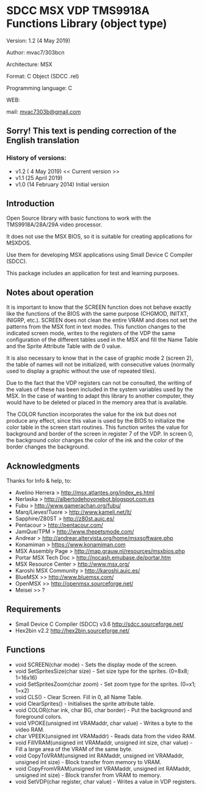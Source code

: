 # SDCC MSX VDP TMS9918A Functions Library (object type)

Version: 1.2 (4 May 2019)

Author: mvac7/303bcn

Architecture: MSX

Format: C Object (SDCC .rel)

Programming language: C

WEB:
 
mail: mvac7303b@gmail.com


## Sorry! This text is pending correction of the English translation


### History of versions:
- v1.2 ( 4 May 2019) << Current version >>
- v1.1 (25 April 2019) 
- v1.0 (14 February 2014) Initial version


## Introduction

Open Source library with basic functions to work with the TMS9918A/28A/29A video 
processor.

It does not use the MSX BIOS, so it is suitable for creating applications for 
MSXDOS. 

Use them for developing MSX applications using Small Device C Compiler (SDCC).

This package includes an application for test and learning purposes.



## Notes about operation

It is important to know that the SCREEN function does not behave exactly like 
the functions of the BIOS with the same purpose (CHGMOD, INITXT, INIGRP, etc.).
SCREEN does not clean the entire VRAM and does not set the patterns from the MSX 
font in text modes. This function changes to the indicated screen mode, writes 
to the registers of the VDP the same configuration of the different tables used 
in the MSX and fill the Name Table and the Sprite Attribute Table with de 0 
value.

It is also necessary to know that in the case of graphic mode 2 (screen 2), the 
table of names will not be initialized, with consecutive values (normally used 
to display a graphic without the use of repeated tiles).

Due to the fact that the VDP registers can not be consulted, the writing of the 
values of these has been included in the system variables used by the MSX. In 
the case of wanting to adapt this library to another computer, they would have 
to be deleted or placed in the memory area that is available.

The COLOR function incorporates the value for the ink but does not produce any 
effect, since this value is used by the BIOS to initialize the color table in 
the screen start routines. This function writes the value for background and 
border of the screen in register 7 of the VDP. In screen 0, the background color 
changes the color of the ink and the color of the border changes the background.




## Acknowledgments
  
Thanks for Info & help, to:

* Avelino Herrera > http://msx.atlantes.org/index_es.html
* Nerlaska > http://albertodehoyonebot.blogspot.com.es
* Fubu > http://www.gamerachan.org/fubu/
* Marq/Lieves!Tuore > http://www.kameli.net/lt/
* Sapphire/Z80ST > http://z80st.auic.es/
* Pentacour > http://pentacour.com/
* JamQue/TPM > http://www.thepetsmode.com/
* Andrear > http://andrear.altervista.org/home/msxsoftware.php
* Konamiman > https://www.konamiman.com
* MSX Assembly Page > http://map.grauw.nl/resources/msxbios.php
* Portar MSX Tech Doc > http://nocash.emubase.de/portar.htm
* MSX Resource Center > http://www.msx.org/
* Karoshi MSX Community > http://karoshi.auic.es/
* BlueMSX >> http://www.bluemsx.com/
* OpenMSX >> http://openmsx.sourceforge.net/
* Meisei  >> ?



## Requirements

* Small Device C Compiler (SDCC) v3.6 http://sdcc.sourceforge.net/
* Hex2bin v2.2 http://hex2bin.sourceforge.net/ 



## Functions

* void SCREEN(char mode) - Sets the display mode of the screen.
* void SetSpritesSize(char size) - Set size type for the sprites. (0=8x8; 1=16x16)
* void SetSpritesZoom(char zoom) - Set zoom type for the sprites. (0=x1; 1=x2)
* void CLS() - Clear Screen. Fill in 0, all Name Table.
* void ClearSprites() - Initialises the sprite attribute table.
* void COLOR(char ink, char BG, char border) - Put the background and foreground colors.
* void VPOKE(unsigned int VRAMaddr, char value) - Writes a byte to the video RAM.
* char VPEEK(unsigned int VRAMaddr) - Reads data from the video RAM.
* void FillVRAM(unsigned int VRAMaddr, unsigned int size, char value) - Fill a large area of the VRAM of the same byte.
* void CopyToVRAM(unsigned int RAMaddr, unsigned int VRAMaddr, unsigned int size) - Block transfer from memory to VRAM.
* void CopyFromVRAM(unsigned int VRAMaddr, unsigned int RAMaddr, unsigned int size) - Block transfer from VRAM to memory.
* void SetVDP(char register, char value) - Writes a value in VDP registers.
